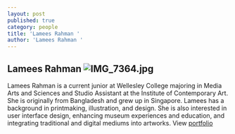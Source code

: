 ```yaml
---
layout: post
published: true
category: people
title: 'Lamees Rahman '
author: 'Lamees Rahman '
---
```

## Lamees Rahman ![IMG_7364.jpg]({{site.baseurl}}/assets/IMG_7364.jpg)

Lamees Rahman is a current junior at Wellesley College majoring in Media Arts and Sciences and Studio Assistant at the Institute of Contemporary Art. She is originally from Bangladesh and grew up in Singapore. Lamees has a background in printmaking, illustration, and design. She is also interested in user interface design, enhancing museum experiences and education, and integrating traditional and digital mediums into artworks. View [portfolio](https://lamees.squarespace.com/config/?frameUrl=%2F)